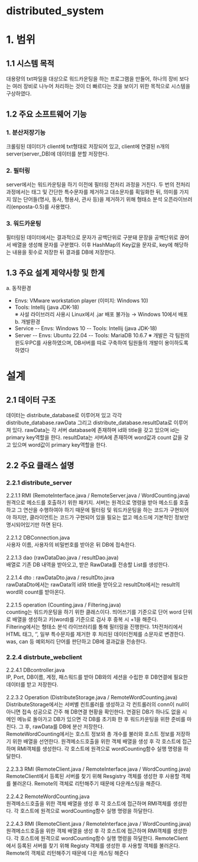 # distributed_system

# 1. 범위
## 1.1 시스템 목적
대용량의 txt파일을 대상으로 워드카운팅을 하는 프로그램을 만들어, 하나의 장비 보다는 여러 장비로 나누어 처리하는 것이 더 빠르다는 것을 보이기 위한 목적으로 시스템을 구상하였다.

## 1.2 주요 소프트웨어 기능
### 1. 분산저장기능
크롤링된 데이터가 client에 txt형태로 저장되어 있고, client에 연결된 n개의 server(server_DB)에 데이터를 분할 저장한다.
### 2. 필터링 
server에서는 워드카운팅을 하기 이전에 필터링 전처리 과정을 거친다. 두 번의 전처리 과정에서는 태그 및 간단한 특수문자를 제거하고 대소문자를 획일화한 뒤, 의미를 가지지 않는 단어들(명사, 동사, 형용사, 관사 등)을 제거하기 위해 형태소 분석 오픈라이브러리(enposta-0.5)를 사용했다.

### 3. 워드카운팅
필터링된 데이터에서는 결과적으로 문자가 공백단위로 구분돼 문장을 공백단위로 끊어서 배열을 생성해 문자를 구분했다. 이후 HashMap의 Key값을 문자로, key에 해당하는 내용을 횟수로 저장한 뒤 결과를 DB에 저장한다.

## 1.3 주요 설계 제약사항 및 한계
a. 동작환경
- Envs: VMware workstation player (이미지: Windows 10)<br/>
- Tools: Intellij (java JDK-18)<br/>
※ 사설 라이브러리 사용시 Linux에서 .jar 배포 불가능 → Windows 10에서 배포<br/>
b. 개발환경<br/>
- Service
-- Envs: Windows 10
-- Tools: Intellij (java JDK-18)
- Server
-- Envs: Ubuntu 22.04
-- Tools: MariaDB 10.6.7
※ 개발은 각 팀원의 윈도우PC를 사용하였으며, DB서버를 따로 구축하여 팀원들의 개발이 용이하도록 하였다

# 설계
## 2.1 데이터 구조
데이터는 distribute_database로 이루어져 있고 각각 distribute_database.rawData 그리고 distribute_database.resultData로 이루어져 있다. rawData는 각 서버 database에 존재하며 id와 title을 갖고 있으며 id는 primary key역할을 한다.
resultData는 서버A에 존재하며 word값과 count 값을 갖고 있으며 word값이 primary key역할을 한다.

## 2.2 주요 클래스 설명
### 2.2.1 distribute_server 
2.2.1.1 RMI (RemoteInterface.java / RemoteServer.java / WordCounting.java) <br/>
원격으로 메소드를 호출하기 위한 패키지. 서버는 원격으로 명령을 받아 메소드를 호출하고 그 연산을 수행하여야 하기 때문에 필터링 및 워드카운팅을 하는 코드가 구현되어야 하지만, 클라이언트는 코드가 구현되어 있을 필요는 없고 메소드에 기본적인 정보만 명시되어있기만 하면 된다.
<br/><br/>
2.2.1.2 DBConnection.java <br/>
사용자 이름, 사용자의 비밀번호를 받아온 뒤 DB에 접속한다.<br/>
<br/>
2.2.1.3 dao (rawDataDao.java / resultDao.java)<br/>
배열로 기존 DB 내역을 받아오고, 받은 RawData를 전송할 List를 생성한다. <br/>
<br/>
2.2.1.4 dto : rawDataDto.java / resultDto.java<br/>
rawDataDto에서는 rawData의 id와 title을 받아오고 resultDto에서는 result의 word와 count를 받아온다.<br/>
<br/>
2.2.1.5 operation (Counting.java / Filtering.java)<br/>
counting는 워드카운팅을 하기 위한 클래스이다. 띄어쓰기를 기준으로 단어 word 단위로 배열을 생성하고 키(word)를 기준으로 검사 후 중복 시 +1을 해준다. <br/>
Filtering에서는 형태소 분석 라이브러리를 통해 필터링을 진행한다. 1차전처리에서 HTML 태그, ‘<content>’, 일부 특수문자를 제거한 후 처리된 데이터전체를 소문자로 변경한다. was, can 등 예외처리 단어를 판단하고 DB에 결과값을 전송한다.
 
### 2.2.4 distrbute_webclient 
2.2.4.1 DBcontroller.java <br/>
IP, Port, DB이름, 계정, 패스워드를 받아 DB와의 세션을 수립한 후 DB연결에 필요한 데이터를 받고 저장한다.<br/>
<br/>
2.2.3.2 Operation (DistributeStorage.java / RemoteWordCounting.java)<br/>
DistributeStorage에서는 서버별 컨트롤러를 생성하고 각 컨트롤러의 conn이 null이 아니면 접속 성공으로 간주 해 DB연결 현황을 확인한다. 연결된 DB가 하나도 없을 시 메인 메뉴로 돌아가고 DB가 있으면 각 DB를 초기화 한 후 워드카운팅을 위한 준비를 마친다. 그 후, rawData를 DB에 분산 저장한다.<br/>
RemoteWordCounting에서는 호스트 정보와 총 개수를 불러와 호스트 정보를 저장하기 위한 배열을 선언한다. 원격메소드호출을 위한 객체 배열을 생성 후 각 호스트에 접근하며 RMI객체를 생성한다. 각 호스트에 원격으로 wordCounting함수 실행 명령을 하달한다.<br/>
<br/>
2.2.3.3 RMI (RemoteClient.java / RemoteInterface.java / WordCounting.java)<br/>
RemoteClient에서 등록된 서버를 찾기 위해 Resgistry 객체를 생성한 후 사용할 객체를 불러온다. Remote의 객체로 리턴해주기 때문에 다운캐스팅을 해준다. <br/>
<br/>
2.2.4.2 RemoteWordCounting.java <br/>
원격메소드호출을 위한 객체 배열을 생성 후 각 호스트에 접근하며 RMI객체를 생성한다. 각 호스트에 원격으로 wordCounting함수 실행 명령을 하달한다.<br/>
<br/>
2.2.4.3 RMI (RemoteClient.java / RemoteInterface.java / WordCounting.java)<br/>
원격메소드호출을 위한 객체 배열을 생성 후 각 호스트에 접근하며 RMI객체를 생성한다. 각 호스트에 원격으로 wordCounting함수 실행 명령을 하달한다. RemoteClient에서 등록된 서버를 찾기 위해 Registy 객체를 생성한 후 사용할 객체를 불러온다. Remote의 객체로 리턴해주기 때문에 다운 캐스팅 해준다

